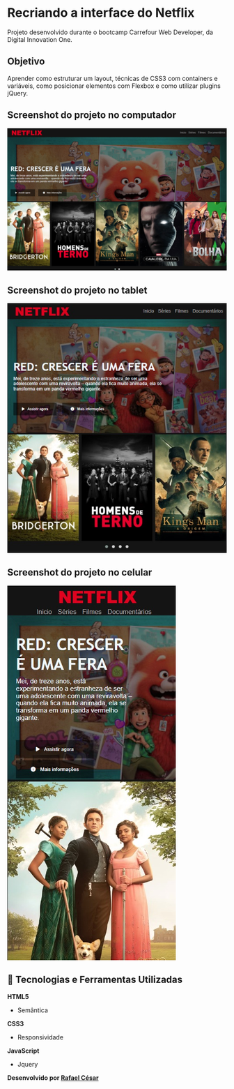 # Recriando a interface do Netflix

Projeto desenvolvido durante o bootcamp Carrefour Web Developer, da Digital Innovation One.

## Objetivo

Aprender como estruturar um layout, técnicas de CSS3 com containers e variáveis, como posicionar elementos com Flexbox e como utilizar plugins jQuery.

## Screenshot do projeto no computador
<img alt="screenshot-computador" src="/img/pc.jpeg">

## Screenshot do projeto no tablet
<img alt="screenshot-tablet" src="/img/tablet.jpeg">

## Screenshot do projeto no celular
<img alt="screenshot-celular" src="/img/celular.jpeg">

## 🚀 Tecnologias e Ferramentas Utilizadas

**HTML5**

- Semântica

**CSS3**

- Responsividade

**JavaScript**

- Jquery

**Desenvolvido por [Rafael César](https://github.com/rafaelfrodz/)**
